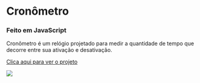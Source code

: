 # Cronômetro
### Feito em JavaScript
<p>Cronômetro é um relógio projetado para medir a quantidade de tempo que decorre entre sua ativação e desativação.</p>
<a href="https://freddydanilo.github.io/cronometro//">Clica aqui para ver o projeto</a>
<p></p>
<img src="https://user-images.githubusercontent.com/71949651/196796186-723710b1-e1e9-4497-8334-0b47e5650cc1.png"/>


